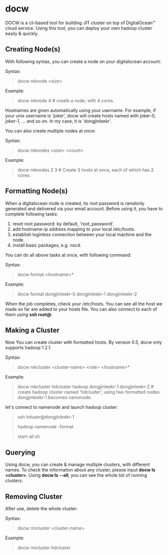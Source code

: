 docw
====

DOCW is a cli-based tool for building JIT cluster on top of DigitalOcean™ cloud service. Using this tool, you can deploy your own hadoop cluster easily & quickly.

## Creating Node(s)

With following syntax, you can create a node on your digitalocean account:

Syntax:

> docw mknode \<size\>

Example:

> docw mknode 4  \# create a node, with 4 cores.

Hostnames are given automatically using your username. For example, if your unix username is 'joker', docw will create hosts named with joker-0, joker-1, ... and so on. In my case, it is 'dongjinleekr'.

You can also create multiple nodes at once:

Syntax:

> docw mknodes \<size\> \<count\>

Example:

> docw mknodes 2 3  \# Create 3 hosts at once, each of which has 2 cores.

## Formatting Node(s)

When a digitalocean node is created, its root password is ramdonly generated and delivered via your email account. Before using it, you have to complete following tasks:

1. reset root password: by default, 'root_password'.
2. add hostname-ip address mapping to your local /etc/hosts.
3. establish loginless connection between your local machine and the node.
4. install basic packages, e.g. nscd.

You can do all above tasks at once, with following command:

Syntax:

> docw format \<hostname\>*

Example:

> docw format dongjinleekr-0 dongjinleekr-1 dongjinleekr-2

When the job completes, check your /etc/hosts. You can see all the host we made so far are added to your hosts file. You can also connect to each of them using **ssh root@<hostname>**.

## Making a Cluster

Now You can create cluster with formatted hosts. By version 0.5, docw only supports hadoop 1.2.1.

Syntax:

> docw mkcluster \<cluster-name\> \<role\> \<hostname\>*

Example:

> docw mkcluster hdcluster hadoop dongjinleekr-1 dongjinleekr-2  \# create hadoop cluster named 'hdcluster',  using two formatted nodes. dongjinleekr-1 becomes namenode.

let's connect to namenode and launch hadoop cluster:

> ssh hduser@dongjinleekr-1
> 
> hadoop namenode -format
> 
> start-all.sh

## Querying

Using docw, you can create & manage multiple clusters, with different names. To check the information about any cluster, please input **docw ls \<cluster\>**. Using **docw ls --all**, you can see the whole list of running clusters.

## Removing Cluster

After use, delete the whole cluster:

Syntax:

> docw rmcluster \<cluster-name\>

Example:

> docw rmcluster hdcluster
